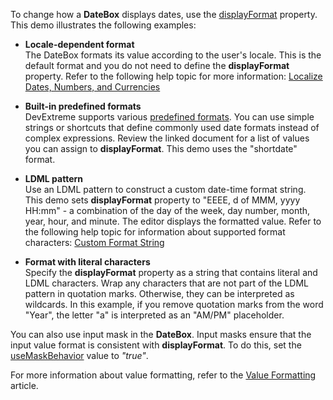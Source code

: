 To change how a **DateBox** displays dates, use the [displayFormat](/Documentation/ApiReference/UI_Widgets/dxDateBox/Configuration/#displayFormat) property. This demo illustrates the following examples:

- **Locale-dependent format**     
The DateBox formats its value according to the user's locale. This is the default format and you do not need to define the **displayFormat** property. Refer to the following help topic for more information: [Localize Dates, Numbers, and Currencies](/Documentation/Guide/Common/Localization/#Localize_Dates_Numbers_and_Currencies)

- **Built-in predefined formats**    
DevExtreme supports various [predefined formats](/Documentation/ApiReference/Common/Object_Structures/format/#type). You can use simple strings or shortcuts that define commonly used date formats instead of complex expressions. Review the linked document for a list of values you can assign to **displayFormat**.  This demo uses the "shortdate" format. 

- **LDML pattern**    
Use an LDML pattern to construct a custom date-time format string. This demo sets **displayFormat** property to "EEEE, d of MMM, yyyy HH:mm" - a combination of the day of the week, day number, month, year, hour, and minute. The editor displays the formatted value. Refer to the following help topic for information about supported format characters: [Custom Format String](/Documentation/Guide/Common/Value_Formatting/#Format_Widget_Values/Custom_Format_String)    

- **Format with literal characters**    
Specify the **displayFormat** property as a string that contains literal and LDML characters. Wrap any characters that are not part of the LDML pattern in quotation marks. Otherwise, they can be interpreted as wildcards. In this example, if you remove quotation marks from the word "Year", the letter "a" is interpreted as an "AM/PM" placeholder.

You can also use input mask in the **DateBox**. Input masks ensure that the input value format is consistent with **displayFormat**. To do this, set the [useMaskBehavior](/Documentation/ApiReference/UI_Widgets/dxDateBox/Configuration/#useMaskBehavior) value to *"true"*.

For more information about value formatting, refer to the [Value Formatting](/Documentation/Guide/Common/Value_Formatting/) article.

